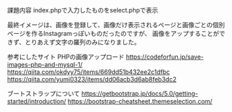 課題内容
index.phpで入力したものをselect.phpで表示

最終イメージは、画像を登録して、画像だけ表示されるページと画像ごとの個別ページを作るInstagramっぽいものだったのですが、
画像をアップすることができず、とりあえず文字の羅列のみになりました。

参考にしたサイト
PHPの画像アップロード
https://codeforfun.jp/save-images-php-and-mysql-1/
https://qiita.com/okdyy75/items/669dd51b432ee2c1dfbc
https://qiita.com/yumi0323/items/dd06acb3d6ab8feb3dc2

ブートストラップについて
https://getbootstrap.jp/docs/5.0/getting-started/introduction/
https://bootstrap-cheatsheet.themeselection.com/
